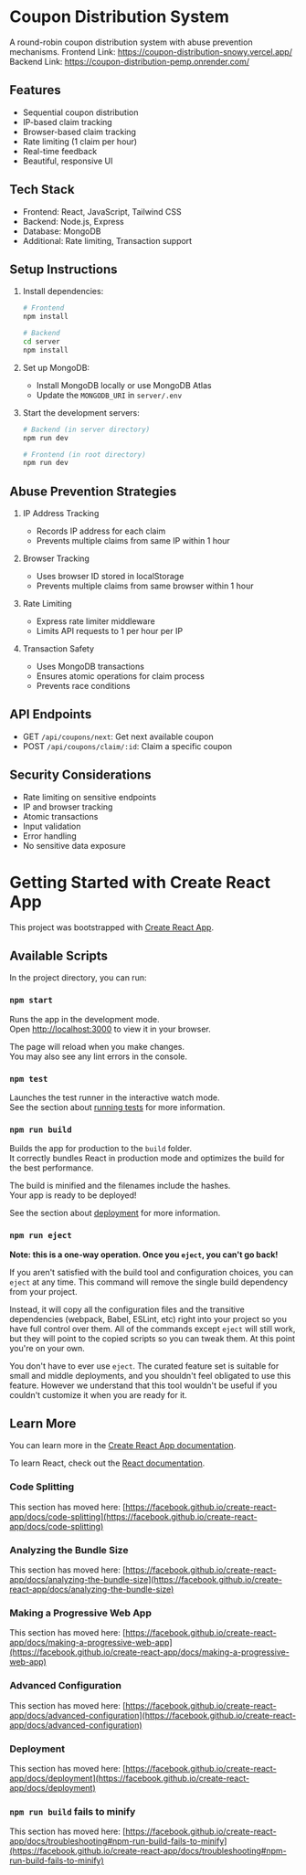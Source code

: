 # Coupon Distribution System

A round-robin coupon distribution system with abuse prevention mechanisms.
Frontend Link: https://coupon-distribution-snowy.vercel.app/
 Backend Link: https://coupon-distribution-pemp.onrender.com/

## Features

- Sequential coupon distribution
- IP-based claim tracking
- Browser-based claim tracking
- Rate limiting (1 claim per hour)
- Real-time feedback
- Beautiful, responsive UI

## Tech Stack

- Frontend: React, JavaScript, Tailwind CSS
- Backend: Node.js, Express
- Database: MongoDB
- Additional: Rate limiting, Transaction support

## Setup Instructions

1. Install dependencies:

   ```bash
   # Frontend
   npm install

   # Backend
   cd server
   npm install
   ```

2. Set up MongoDB:

   - Install MongoDB locally or use MongoDB Atlas
   - Update the `MONGODB_URI` in `server/.env`

3. Start the development servers:

   ```bash
   # Backend (in server directory)
   npm run dev

   # Frontend (in root directory)
   npm run dev
   ```

## Abuse Prevention Strategies

1. IP Address Tracking

   - Records IP address for each claim
   - Prevents multiple claims from same IP within 1 hour

2. Browser Tracking

   - Uses browser ID stored in localStorage
   - Prevents multiple claims from same browser within 1 hour

3. Rate Limiting

   - Express rate limiter middleware
   - Limits API requests to 1 per hour per IP

4. Transaction Safety
   - Uses MongoDB transactions
   - Ensures atomic operations for claim process
   - Prevents race conditions

## API Endpoints

- GET `/api/coupons/next`: Get next available coupon
- POST `/api/coupons/claim/:id`: Claim a specific coupon

## Security Considerations

- Rate limiting on sensitive endpoints
- IP and browser tracking
- Atomic transactions
- Input validation
- Error handling
- No sensitive data exposure

# Getting Started with Create React App

This project was bootstrapped with [Create React App](https://github.com/facebook/create-react-app).

## Available Scripts

In the project directory, you can run:

### `npm start`

Runs the app in the development mode.\
Open [http://localhost:3000](http://localhost:3000) to view it in your browser.

The page will reload when you make changes.\
You may also see any lint errors in the console.

### `npm test`

Launches the test runner in the interactive watch mode.\
See the section about [running tests](https://facebook.github.io/create-react-app/docs/running-tests) for more information.

### `npm run build`

Builds the app for production to the `build` folder.\
It correctly bundles React in production mode and optimizes the build for the best performance.

The build is minified and the filenames include the hashes.\
Your app is ready to be deployed!

See the section about [deployment](https://facebook.github.io/create-react-app/docs/deployment) for more information.

### `npm run eject`

**Note: this is a one-way operation. Once you `eject`, you can't go back!**

If you aren't satisfied with the build tool and configuration choices, you can `eject` at any time. This command will remove the single build dependency from your project.

Instead, it will copy all the configuration files and the transitive dependencies (webpack, Babel, ESLint, etc) right into your project so you have full control over them. All of the commands except `eject` will still work, but they will point to the copied scripts so you can tweak them. At this point you're on your own.

You don't have to ever use `eject`. The curated feature set is suitable for small and middle deployments, and you shouldn't feel obligated to use this feature. However we understand that this tool wouldn't be useful if you couldn't customize it when you are ready for it.

## Learn More

You can learn more in the [Create React App documentation](https://facebook.github.io/create-react-app/docs/getting-started).

To learn React, check out the [React documentation](https://reactjs.org/).

### Code Splitting

This section has moved here: [https://facebook.github.io/create-react-app/docs/code-splitting](https://facebook.github.io/create-react-app/docs/code-splitting)

### Analyzing the Bundle Size

This section has moved here: [https://facebook.github.io/create-react-app/docs/analyzing-the-bundle-size](https://facebook.github.io/create-react-app/docs/analyzing-the-bundle-size)

### Making a Progressive Web App

This section has moved here: [https://facebook.github.io/create-react-app/docs/making-a-progressive-web-app](https://facebook.github.io/create-react-app/docs/making-a-progressive-web-app)

### Advanced Configuration

This section has moved here: [https://facebook.github.io/create-react-app/docs/advanced-configuration](https://facebook.github.io/create-react-app/docs/advanced-configuration)

### Deployment

This section has moved here: [https://facebook.github.io/create-react-app/docs/deployment](https://facebook.github.io/create-react-app/docs/deployment)

### `npm run build` fails to minify

This section has moved here: [https://facebook.github.io/create-react-app/docs/troubleshooting#npm-run-build-fails-to-minify](https://facebook.github.io/create-react-app/docs/troubleshooting#npm-run-build-fails-to-minify)
